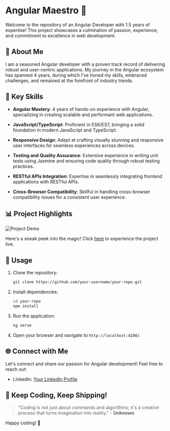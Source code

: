 # Angular Maestro 🚀

Welcome to the repository of an Angular Developer with 1.5 years of expertise! This project showcases a culmination of passion, experience, and commitment to excellence in web development.

## 🌟 About Me

I am a seasoned Angular developer with a proven track record of delivering robust and user-centric applications. My journey in the Angular ecosystem has spanned 4 years, during which I've honed my skills, embraced challenges, and remained at the forefront of industry trends.

## 🚀 Key Skills

- **Angular Mastery**: 4 years of hands-on experience with Angular, specializing in creating scalable and performant web applications.

- **JavaScript/TypeScript**: Proficient in ES6/ES7, bringing a solid foundation in modern JavaScript and TypeScript.

- **Responsive Design**: Adept at crafting visually stunning and responsive user interfaces for seamless experiences across devices.

- **Testing and Quality Assurance**: Extensive experience in writing unit tests using Jasmine and ensuring code quality through robust testing practices.

- **RESTful APIs Integration**: Expertise in seamlessly integrating frontend applications with RESTful APIs.

- **Cross-Browser Compatibility**: Skillful in handling cross-browser compatibility issues for a consistent user experience.

## 📊 Project Highlights

![Project Demo](demo.gif)

Here's a sneak peek into the magic! Click [here](link-to-live-demo) to experience the project live.

## 📖 Usage

1. Clone the repository:

    ```bash
    git clone https://github.com/your-username/your-repo.git
    ```

2. Install dependencies:

    ```bash
    cd your-repo
    npm install
    ```

3. Run the application:

    ```bash
    ng serve
    ```

4. Open your browser and navigate to `http://localhost:4200/`.

## 🌐 Connect with Me

Let's connect and share our passion for Angular development! Feel free to reach out:

- LinkedIn: [Your LinkedIn Profile]([https://linkedin.com/in/your-linkedin-profile](https://www.linkedin.com/in/nilesh-pandey-293429211/))


## 🚀 Keep Coding, Keep Shipping!

> "Coding is not just about commands and algorithms; it's a creative process that turns imagination into reality." - **Unknown**

Happy coding! 🚀
